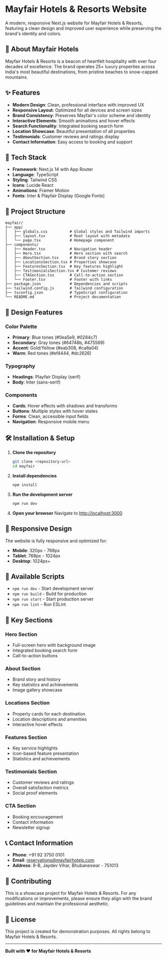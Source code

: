 # Mayfair Hotels & Resorts Website

A modern, responsive Next.js website for Mayfair Hotels & Resorts, featuring a clean design and improved user experience while preserving the brand's identity and colors.

## 🏨 About Mayfair Hotels

Mayfair Hotels & Resorts is a beacon of heartfelt hospitality with over four decades of excellence. The brand operates 25+ luxury properties across India's most beautiful destinations, from pristine beaches to snow-capped mountains.

## ✨ Features

- **Modern Design**: Clean, professional interface with improved UX
- **Responsive Layout**: Optimized for all devices and screen sizes
- **Brand Consistency**: Preserves Mayfair's color scheme and identity
- **Interactive Elements**: Smooth animations and hover effects
- **Search Functionality**: Integrated booking search form
- **Location Showcase**: Beautiful presentation of all properties
- **Testimonials**: Customer reviews and ratings display
- **Contact Information**: Easy access to booking and support

## 🚀 Tech Stack

- **Framework**: Next.js 14 with App Router
- **Language**: TypeScript
- **Styling**: Tailwind CSS
- **Icons**: Lucide React
- **Animations**: Framer Motion
- **Fonts**: Inter & Playfair Display (Google Fonts)

## 📁 Project Structure

```
mayfair/
├── app/
│   ├── globals.css          # Global styles and Tailwind imports
│   ├── layout.tsx           # Root layout with metadata
│   └── page.tsx             # Homepage component
├── components/
│   ├── Header.tsx           # Navigation header
│   ├── Hero.tsx             # Hero section with search
│   ├── AboutSection.tsx     # Brand story section
│   ├── LocationsSection.tsx # Properties showcase
│   ├── FeaturesSection.tsx  # Key features highlight
│   ├── TestimonialsSection.tsx # Customer reviews
│   ├── CTASection.tsx       # Call-to-action section
│   └── Footer.tsx           # Footer with links
├── package.json             # Dependencies and scripts
├── tailwind.config.js       # Tailwind configuration
├── tsconfig.json            # TypeScript configuration
└── README.md                # Project documentation
```

## 🎨 Design Features

### Color Palette
- **Primary**: Blue tones (#0ea5e9, #0284c7)
- **Secondary**: Gray tones (#64748b, #475569)
- **Accent**: Gold/Yellow (#eab308, #ca8a04)
- **Warm**: Red tones (#ef4444, #dc2626)

### Typography
- **Headings**: Playfair Display (serif)
- **Body**: Inter (sans-serif)

### Components
- **Cards**: Hover effects with shadows and transforms
- **Buttons**: Multiple styles with hover states
- **Forms**: Clean, accessible input fields
- **Navigation**: Responsive mobile menu

## 🛠️ Installation & Setup

1. **Clone the repository**
   ```bash
   git clone <repository-url>
   cd mayfair
   ```

2. **Install dependencies**
   ```bash
   npm install
   ```

3. **Run the development server**
   ```bash
   npm run dev
   ```

4. **Open your browser**
   Navigate to [http://localhost:3000](http://localhost:3000)

## 📱 Responsive Design

The website is fully responsive and optimized for:
- **Mobile**: 320px - 768px
- **Tablet**: 768px - 1024px
- **Desktop**: 1024px+

## 🔧 Available Scripts

- `npm run dev` - Start development server
- `npm run build` - Build for production
- `npm run start` - Start production server
- `npm run lint` - Run ESLint

## 🌟 Key Sections

### Hero Section
- Full-screen hero with background image
- Integrated booking search form
- Call-to-action buttons

### About Section
- Brand story and history
- Key statistics and achievements
- Image gallery showcase

### Locations Section
- Property cards for each destination
- Location descriptions and amenities
- Interactive hover effects

### Features Section
- Key service highlights
- Icon-based feature presentation
- Statistics and achievements

### Testimonials Section
- Customer reviews and ratings
- Overall satisfaction metrics
- Social proof elements

### CTA Section
- Booking encouragement
- Contact information
- Newsletter signup

## 📞 Contact Information

- **Phone**: +91 92 3750 0101
- **Email**: reservations@mayfairhotels.com
- **Address**: 8-B, Jaydev Vihar, Bhubaneswar - 751013

## 🤝 Contributing

This is a showcase project for Mayfair Hotels & Resorts. For any modifications or improvements, please ensure they align with the brand guidelines and maintain the professional aesthetic.

## 📄 License

This project is created for demonstration purposes. All rights belong to Mayfair Hotels & Resorts.

---

**Built with ❤️ for Mayfair Hotels & Resorts** 